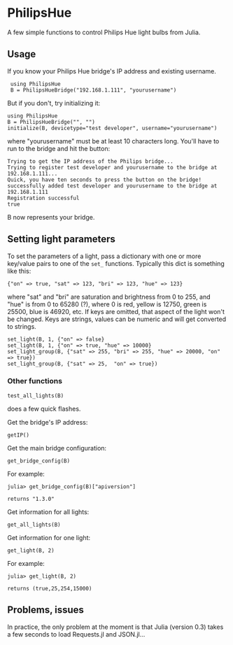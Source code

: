 # PhilipsHue

A few simple functions to control Philips Hue light bulbs from Julia.

## Usage

If you know your Philips Hue bridge's IP address and existing username.
 
     using PhilipsHue
     B = PhilipsHueBridge("192.168.1.111", "yourusername")

But if you don't, try initializing it:

    using PhilipsHue
    B = PhilipsHueBridge("", "")
    initialize(B, devicetype="test developer", username="yourusername")

where "yourusername" must be at least 10 characters long. You'll have to run to the bridge and hit the button:

    Trying to get the IP address of the Philips bridge...
    Trying to register test developer and yourusername to the bridge at 192.168.1.111...
    Quick, you have ten seconds to press the button on the bridge!
    successfully added test developer and yourusername to the bridge at 192.168.1.111
    Registration successful
    true

B now represents your bridge.

## Setting light parameters
    
To set the parameters of a light, pass a dictionary with one or more key/value pairs to one of the `set_` functions. Typically this dict is something like this: 

	{"on" => true, "sat" => 123, "bri" => 123, "hue" => 123}
	
where "sat" and "bri" are saturation and brightness from 0 to 255, and "hue" is from 0 to 65280 (?), where 0 is red, yellow is 12750, green is 25500, blue is 46920, etc. If keys are omitted, that aspect of the light won't be changed. Keys are strings, values can be numeric and will get converted to strings.

    set_light(B, 1, {"on" => false}
    set_light(B, 1, {"on" => true, "hue" => 10000}
    set_light_group(B, {"sat" => 255, "bri" => 255, "hue" => 20000, "on" => true})
    set_light_group(B, {"sat" => 25,  "on" => true})

### Other functions

    test_all_lights(B)
    
does a few quick flashes.

Get the bridge's IP address:

    getIP()

Get the main bridge configuration:

    get_bridge_config(B)

For example:

    julia> get_bridge_config(B)["apiversion"]
    
    returns "1.3.0"
    
Get information for all lights:

    get_all_lights(B)

Get information for one light:

    get_light(B, 2)

For example:
    
    julia> get_light(B, 2)
    
    returns (true,25,254,15000)

## Problems, issues

In practice, the only problem at the moment is that Julia (version 0.3) takes a few seconds to load Requests.jl and JSON.jl...